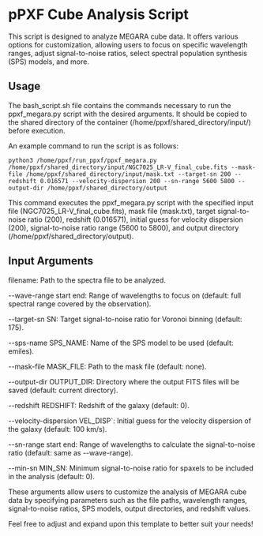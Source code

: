 # pPXF Cube Analysis Script

This script is designed to analyze MEGARA cube data. It offers various options for customization, allowing users to focus on specific wavelength ranges, adjust signal-to-noise ratios, select spectral population synthesis (SPS) models, and more.


## Usage

The bash_script.sh file contains the commands necessary to run the ppxf_megara.py script with the desired arguments. It should be copied to the shared directory of the container (/home/ppxf/shared_directory/input/) before execution.

An example command to run the script is as follows:

```
python3 /home/ppxf/run_ppxf/ppxf_megara.py /home/ppxf/shared_directory/input/NGC7025_LR-V_final_cube.fits --mask-file /home/ppxf/shared_directory/input/mask.txt --target-sn 200 --redshift 0.016571 --velocity-dispersion 200 --sn-range 5600 5800 --output-dir /home/ppxf/shared_directory/output
```

This command executes the ppxf_megara.py script with the specified input file (NGC7025_LR-V_final_cube.fits), mask file (mask.txt), target signal-to-noise ratio (200), redshift (0.016571), initial guess for velocity dispersion (200), signal-to-noise ratio range (5600 to 5800), and output directory (/home/ppxf/shared_directory/output).

## Input Arguments

filename: Path to the spectra file to be analyzed.

--wave-range start end: Range of wavelengths to focus on (default: full spectral range covered by the observation).

--target-sn SN: Target signal-to-noise ratio for Voronoi binning (default: 175).

--sps-name SPS_NAME: Name of the SPS model to be used (default: emiles).

--mask-file MASK_FILE: Path to the mask file (default: none).

--output-dir OUTPUT_DIR: Directory where the output FITS files will be saved (default: current directory).

--redshift REDSHIFT: Redshift of the galaxy (default: 0).

--velocity-dispersion VEL_DISP`: Initial guess for the velocity dispersion of the galaxy (default: 100 km/s).

--sn-range start end: Range of wavelengths to calculate the signal-to-noise ratio (default: same as --wave-range).

--min-sn MIN_SN: Minimum signal-to-noise ratio for spaxels to be included in the analysis (default: 0).

These arguments allow users to customize the analysis of MEGARA cube data by specifying parameters such as the file paths, wavelength ranges, signal-to-noise ratios, SPS models, output directories, and redshift values.

Feel free to adjust and expand upon this template to better suit your needs!

